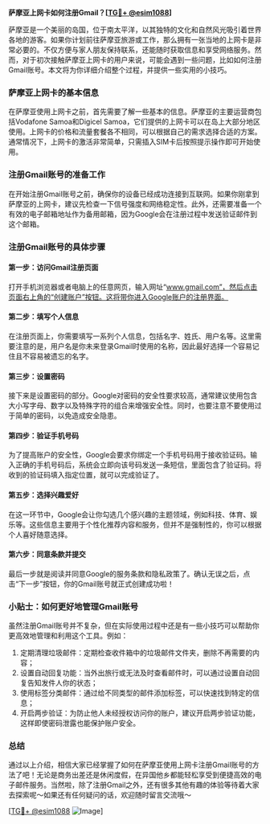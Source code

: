 **萨摩亚上网卡如何注册Gmail？[[TG💪+ @esim1088](https://t.me/s/esim1088)]**

萨摩亚是一个美丽的岛国，位于南太平洋，以其独特的文化和自然风光吸引着世界各地的游客。如果你计划前往萨摩亚旅游或工作，那么拥有一张当地的上网卡是非常必要的。不仅方便与家人朋友保持联系，还能随时获取信息和享受网络服务。然而，对于初次接触萨摩亚上网卡的用户来说，可能会遇到一些问题，比如如何注册Gmail账号。本文将为你详细介绍整个过程，并提供一些实用的小技巧。

### 萨摩亚上网卡的基本信息

在萨摩亚使用上网卡之前，首先需要了解一些基本的信息。萨摩亚的主要运营商包括Vodafone Samoa和Digicel Samoa，它们提供的上网卡可以在岛上大部分地区使用。上网卡的价格和流量套餐各不相同，可以根据自己的需求选择合适的方案。通常情况下，上网卡的激活非常简单，只需插入SIM卡后按照提示操作即可开始使用。

### 注册Gmail账号的准备工作

在开始注册Gmail账号之前，确保你的设备已经成功连接到互联网。如果你刚拿到萨摩亚的上网卡，建议先检查一下信号强度和网络稳定性。此外，还需要准备一个有效的电子邮箱地址作为备用邮箱，因为Google会在注册过程中发送验证邮件到这个邮箱。

### 注册Gmail账号的具体步骤

#### 第一步：访问Gmail注册页面

打开手机浏览器或者电脑上的任意网页，输入网址“www.gmail.com”，然后点击页面右上角的“创建账户”按钮。这将带你进入Google账户的注册界面。

#### 第二步：填写个人信息

在注册页面上，你需要填写一系列个人信息，包括名字、姓氏、用户名等。这里需要注意的是，用户名是你未来登录Gmail时使用的名称，因此最好选择一个容易记住且不容易被遗忘的名字。

#### 第三步：设置密码

接下来是设置密码的部分。Google对密码的安全性要求较高，通常建议使用包含大小写字母、数字以及特殊字符的组合来增强安全性。同时，也要注意不要使用过于简单的密码，以免造成安全隐患。

#### 第四步：验证手机号码

为了提高账户的安全性，Google会要求你绑定一个手机号码用于接收验证码。输入正确的手机号码后，系统会立即向该号码发送一条短信，里面包含了验证码。将收到的验证码填入指定位置，就可以完成验证了。

#### 第五步：选择兴趣爱好

在这一环节中，Google会让你勾选几个感兴趣的主题领域，例如科技、体育、娱乐等。这些信息主要用于个性化推荐内容和服务，但并不是强制性的，你可以根据个人喜好随意选择。

#### 第六步：同意条款并提交

最后一步就是阅读并同意Google的服务条款和隐私政策了。确认无误之后，点击“下一步”按钮，你的Gmail账号就正式创建成功啦！

### 小贴士：如何更好地管理Gmail账号

虽然注册Gmail账号并不复杂，但在实际使用过程中还是有一些小技巧可以帮助你更高效地管理和利用这个工具。例如：

1. 定期清理垃圾邮件：定期检查收件箱中的垃圾邮件文件夹，删除不再需要的内容；
2. 设置自动回复功能：当外出旅行或无法及时查看邮件时，可以通过设置自动回复告知发件人你的状态；
3. 使用标签分类邮件：通过给不同类型的邮件添加标签，可以快速找到特定的信息；
4. 开启两步验证：为防止他人未经授权访问你的账户，建议开启两步验证功能，这样即使密码泄露也能保护账户安全。

### 总结

通过以上介绍，相信大家已经掌握了如何在萨摩亚使用上网卡注册Gmail账号的方法了吧！无论是商务出差还是休闲度假，在异国他乡都能轻松享受到便捷高效的电子邮件服务。当然啦，除了注册Gmail之外，还有很多其他有趣的体验等待着大家去探索呢～如果还有任何疑问的话，欢迎随时留言交流哦～

[[TG💪+ @esim1088](https://t.me/s/esim1088) ![Image](https://i.postimg.cc/4NQfJmqS/Snipaste-2025-05-13-00-14-12.png)]